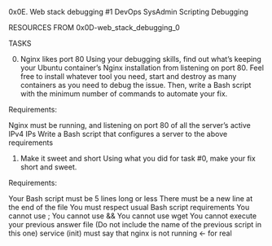 0x0E. Web stack debugging #1
DevOps
SysAdmin
Scripting
Debugging


RESOURCES FROM 
0x0D-web_stack_debugging_0

TASKS

0. Nginx likes port 80
Using your debugging skills, find out what’s keeping your Ubuntu container’s Nginx installation from listening on port 80. Feel free to install whatever tool you need, start and destroy as many containers as you need to debug the issue. Then, write a Bash script with the minimum number of commands to automate your fix.

Requirements:

Nginx must be running, and listening on port 80 of all the server’s active IPv4 IPs
Write a Bash script that configures a server to the above requirements

1. Make it sweet and short
Using what you did for task #0, make your fix short and sweet.

Requirements:

Your Bash script must be 5 lines long or less
There must be a new line at the end of the file
You must respect usual Bash script requirements
You cannot use ;
You cannot use &&
You cannot use wget
You cannot execute your previous answer file (Do not include the name of the previous script in this one)
service (init) must say that nginx is not running ← for real
